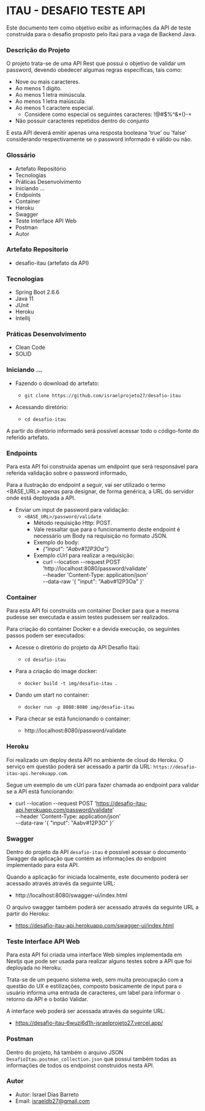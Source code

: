 # ITAU - DESAFIO TESTE API #


Este documento tem como objetivo exibir as informações da API de teste construída para o desafio proposto pelo Itaú para a vaga de Backend Java.

### Descrição do Projeto ###

O projeto trata-se de uma API Rest que possui o objetivo de validar um password, devendo obedecer algumas regras específicas, tais como:
* Nove ou mais caracteres.
* Ao menos 1 dígito.
* Ao menos 1 letra minúscula.
* Ao menos 1 letra maiúscula.
* Ao menos 1 caractere especial. 
  * Considere como especial os seguintes caracteres: !@#$%^&*()-+
* Não possuir caracteres repetidos dentro do conjunto

E esta API deverá emitir apenas uma resposta booleana 'true' ou 'false' considerando respectivamente se o password informado é válido ou não. 

### Glossário

* Artefato Repositório
* Tecnologias
* Práticas Desenvolvimento
* Iniciando ...
* Endpoints
* Container
* Heroku
* Swagger
* Teste Interface API Web
* Postman
* Autor

### Artefato Repositorio

* desafio-itau (artefato da API)

### Tecnologias

* Spring Boot 2.6.6
* Java 11
* JUnit
* Heroku
* Intellij

### Práticas Desenvolvimento

* Clean Code
* SOLID



### Iniciando ...

* Fazendo o download do artefato:
    * `git clone https://github.com/israelprojeto27/desafio-itau`

* Acessando diretório:
    - `cd desafio-itau`

A partir do diretório informado será possível acessar todo o código-fonte do referido artefato.


### Endpoints

Para esta API foi construída apenas um endpoint que será responsável para referida validação sobre o password informado,

Para a ilustração do endpoint a seguir, vai ser utilizado o termo <BASE_URL> apenas para designar, de forma genérica, a URL do servidor onde está deployada a API.

* Enviar um input de password para validação:
  * `<BASE_URL>/password/validate`
    * Método requisição Http: POST.
    * Vale ressaltar que para o funcionamento deste endpoint é necessário um Body na requisição no formato JSON.
    * Exemplo do body:
      * _{"input": "Aabv#12P3Oa"}_
    * Exemplo cUrl para realizar a requisição:
      * curl --location --request POST 'http://localhost:8080/password/validate' \
        --header 'Content-Type: application/json' \
        --data-raw '{
        "input": "Aabv#12P3Oa"
        }'


### Container

Para esta API foi construída um container Docker para que a mesma pudesse ser executada e assim testes pudessem ser realizados.

Para criação do container Docker e a devida execução, os seguintes passos podem ser executados:

- Acesse o diretório do projeto da API Desafio Itaú:
  - `cd desafio-itau`

- Para a criação do image docker:
  - `docker build -t img/desafio-itau .`

- Dando um start no container:
  - `docker run -p 8080:8080 img/desafio-itau`

- Para checar se está funcionando o container:
  - http://localhost:8080/password/validate
  


### Heroku

Foi realizado um deploy desta API no ambiente de cloud do Heroku. O serviço em questão poderá ser acessado a partir da URL: `https://desafio-itau-api.herokuapp.com`.

Segue um exemplo de um cUrl para fazer chamada ao endpoint para validar se a API está funcionando:
* curl --location --request POST 'https://desafio-itau-api.herokuapp.com/password/validate' \
  --header 'Content-Type: application/json' \
  --data-raw '{
  "input": "Aabv#12P3O"
  }'
  

### Swagger

Dentro do projeto da API `desafio-itau` é possível acessar o documento Swagger da aplicação que contém as informações do endpoint implementado para esta API.

Quando a aplicação for iniciada localmente, este documento poderá ser acessado através através da seguinte URL:
  * http://localhost:8080/swagger-ui/index.html

O arquivo swagger também poderá ser acessado através da seguinte URL a partir do Heroku:
 * https://desafio-itau-api.herokuapp.com/swagger-ui/index.html



### Teste Interface API Web

Para esta API foi criada uma interface Web simples implementada em Nextjs que pode ser usada para realizar alguns testes sobre a API que foi deployada no Heroku.

Trata-se de um pequeno sistema web, sem muita preocupação com a questão do UX e estilizações, composto basicamente de input para o usuário informa uma entrada de caracteres, um label para informar o retorno da API e o botão Validar.

A interface web poderá ser acessada através da seguinte URL:
  * https://desafio-itau-6wuzi6d1h-israelprojeto27.vercel.app/


### Postman

Dentro do projeto, há também o arquivo JSON `DesafioItau.postman_collection.json` que possui também todas as informações de todos os endpoinst construidos nesta API.




### Autor

* Autor: Israel Dias Barreto
* Email: israeldb27@gmail.com
